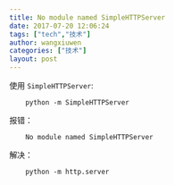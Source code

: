```yaml
---
title: No module named SimpleHTTPServer
date: 2017-07-20 12:06:24
tags: ["tech","技术"]
author: wangxiuwen
categories: ["技术"]
layout: post
---
```


使用 `SimpleHTTPServer`:

```
	python -m SimpleHTTPServer
```

报错：	

```
	No module named SimpleHTTPServer
```	

解决：

```
	python -m http.server
```